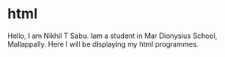 # html
Hello, I am Nikhil T Sabu. Iam a student in Mar Dionysius School, Mallappally. Here I will be displaying my html programmes.
